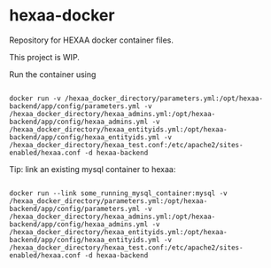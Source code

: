 # hexaa-docker

Repository for HEXAA docker container files.

This project is WIP.

Run the container using

```

docker run -v /hexaa_docker_directory/parameters.yml:/opt/hexaa-backend/app/config/parameters.yml -v /hexaa_docker_directory/hexaa_admins.yml:/opt/hexaa-backend/app/config/hexaa_admins.yml -v /hexaa_docker_directory/hexaa_entityids.yml:/opt/hexaa-backend/app/config/hexaa_entityids.yml -v /hexaa_docker_directory/hexaa_test.conf:/etc/apache2/sites-enabled/hexaa.conf -d hexaa-backend

```

Tip: link an existing mysql container to hexaa:

```

docker run --link some_running_mysql_container:mysql -v /hexaa_docker_directory/parameters.yml:/opt/hexaa-backend/app/config/parameters.yml -v /hexaa_docker_directory/hexaa_admins.yml:/opt/hexaa-backend/app/config/hexaa_admins.yml -v /hexaa_docker_directory/hexaa_entityids.yml:/opt/hexaa-backend/app/config/hexaa_entityids.yml -v /hexaa_docker_directory/hexaa_test.conf:/etc/apache2/sites-enabled/hexaa.conf -d hexaa-backend

```

